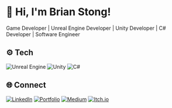 # 👋 Hi, I'm **Brian Stong**!
Game Developer | Unreal Engine Developer | Unity Developer | C# Developer | Software Engineer

## ⚙️ Tech
![Unreal Engine](https://img.shields.io/badge/Unreal%20Engine-000?style=for-the-badge&logo=unrealengine&logoColor=white)
![Unity](https://img.shields.io/badge/Unity-000000?style=for-the-badge&logo=unity&logoColor=white)
![C#](https://img.shields.io/badge/C%23-239120?style=for-the-badge&logo=c-sharp&logoColor=white)

## 🌐 Connect
[![LinkedIn](https://img.shields.io/badge/LinkedIn-0A66C2?style=for-the-badge&logo=linkedin&logoColor=white)](https://www.linkedin.com/in/brian-stong-b36218133/)
[![Portfolio](https://img.shields.io/badge/Portfolio-121212?style=for-the-badge&logo=google-chrome&logoColor=white)](https://briankenjistong.com/)
[![Medium](https://img.shields.io/badge/Medium-000000?style=for-the-badge&logo=medium&logoColor=white)](https://medium.com/@stonger44)
[![Itch.io](https://img.shields.io/badge/Itch.io-FA5C5C?style=for-the-badge&logo=itchdotio&logoColor=white)](https://stonger44.itch.io/)
